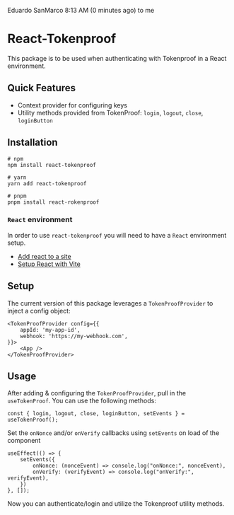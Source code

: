Eduardo SanMarco
8:13 AM (0 minutes ago)
to me

# React-Tokenproof

This package is to be used when authenticating with Tokenproof in a React environment.

## Quick Features

-   Context provider for configuring keys
-   Utility methods provided from TokenProof: `login`, `logout`, `close`, `loginButton`

## Installation

```
# npm
npm install react-tokenproof

# yarn
yarn add react-tokenproof

# pnpm
pnpm install react-rokenproof
```

### `React` environment

In order to use `react-tokenproof` you will need to have a `React` environment setup.

-   [Add react to a site](https://beta.reactjs.org/learn/add-react-to-a-website)
-   [Setup React with Vite](https://vitejs.dev/guide/)

## Setup

The current version of this package leverages a `TokenProofProvider` to inject a config object:

```
<TokenProofProvider config={{
    appId: 'my-app-id',
    webhook: 'https://my-webhook.com',
}}>
    <App />
</TokenProofProvider>

```

## Usage

After adding & configuring the `TokenProofProvider`, pull in the `useTokenProof`. You can use the following methods:

`const { login, logout, close, loginButton, setEvents } = useTokenProof();`

Set the `onNonce` and/or `onVerify` callbacks using `setEvents` on load of the component

```
useEffect(() => {
    setEvents({
        onNonce: (nonceEvent) => console.log("onNonce:", nonceEvent),
        onVerify: (verifyEvent) => console.log("onVerify:", verifyEvent),
    })
}, []);
```

Now you can authenticate/login and utilize the Tokenproof utility methods.
